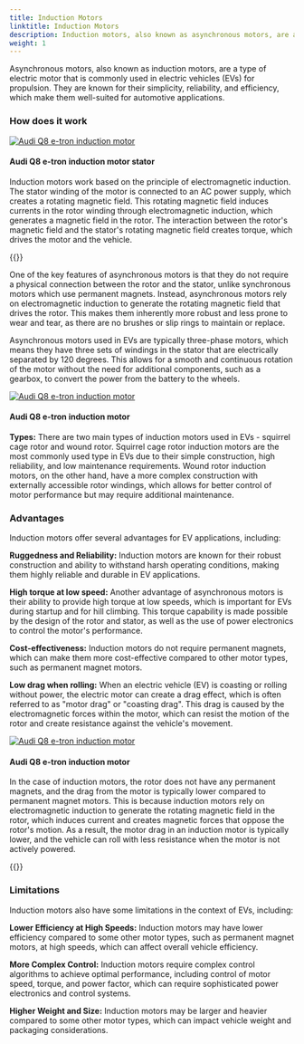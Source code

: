 ```yaml
---
title: Induction Motors
linktitle: Induction Motors
description: Induction motors, also known as asynchronous motors, are a type of electric motor that is widely used in electric vehicles (EVs) for their unique characteristics and advantages. 
weight: 1
---
```

<!-- markdownlint-disable MD033 -->

Asynchronous motors, also known as induction motors, are a type of electric motor that is commonly used in electric vehicles (EVs) for propulsion. They are known for their simplicity, reliability, and efficiency, which make them well-suited for automotive applications.

### How does it work

<figur>
    <a href="https://media.evkx.net/multimedia/technology/motors/asm/audiq8stator.jpg">
        <img src="https://media.evkx.net/multimedia/technology/motors/asm/audiq8stator_st.jpg" alt="Audi Q8 e-tron induction motor" title="Audi Q8 e-tron induction motor">
    </a>
    <figcaption><h4>Audi Q8 e-tron induction motor stator</h4></figcaption>
</figur>

Induction motors work based on the principle of electromagnetic induction. The stator winding of the motor is connected to an AC power supply, which creates a rotating magnetic field. This rotating magnetic field induces currents in the rotor winding through electromagnetic induction, which generates a magnetic field in the rotor. The interaction between the rotor's magnetic field and the stator's rotating magnetic field creates torque, which drives the motor and the vehicle.

{{<evkxdisplayaddarticle />}}

One of the key features of asynchronous motors is that they do not require a physical connection between the rotor and the stator, unlike synchronous motors which use permanent magnets. Instead, asynchronous motors rely on electromagnetic induction to generate the rotating magnetic field that drives the rotor. This makes them inherently more robust and less prone to wear and tear, as there are no brushes or slip rings to maintain or replace.

Asynchronous motors used in EVs are typically three-phase motors, which means they have three sets of windings in the stator that are electrically separated by 120 degrees. This allows for a smooth and continuous rotation of the motor without the need for additional components, such as a gearbox, to convert the power from the battery to the wheels.

<figur>
    <a href="https://media.evkx.net/multimedia/technology/motors/asyncronmotor.jpg">
        <img src="https://media.evkx.net/multimedia/technology/motors/asyncronmotor_st.jpg" alt="Audi Q8 e-tron induction motor" title="Audi Q8 e-tron induction motor">
    </a>
    <figcaption><h4>Audi Q8 e-tron induction motor</h4></figcaption>
</figur>

**Types:** There are two main types of induction motors used in EVs - squirrel cage rotor and wound rotor. Squirrel cage rotor induction motors are the most commonly used type in EVs due to their simple construction, high reliability, and low maintenance requirements. Wound rotor induction motors, on the other hand, have a more complex construction with externally accessible rotor windings, which allows for better control of motor performance but may require additional maintenance.

### Advantages

Induction motors offer several advantages for EV applications, including:

**Ruggedness and Reliability:** Induction motors are known for their robust construction and ability to withstand harsh operating conditions, making them highly reliable and durable in EV applications.

**High torque at low speed:** Another advantage of asynchronous motors is their ability to provide high torque at low speeds, which is important for EVs during startup and for hill climbing. This torque capability is made possible by the design of the rotor and stator, as well as the use of power electronics to control the motor's performance.

**Cost-effectiveness:** Induction motors do not require permanent magnets, which can make them more cost-effective compared to other motor types, such as permanent magnet motors.

**Low drag when rolling:** When an electric vehicle (EV) is coasting or rolling without power, the electric motor can create a drag effect, which is often referred to as "motor drag" or "coasting drag". This drag is caused by the electromagnetic forces within the motor, which can resist the motion of the rotor and create resistance against the vehicle's movement.

<figur>
    <a href="https://media.evkx.net/multimedia/technology/motors/asm/audiq8motor.jpg">
        <img src="https://media.evkx.net/multimedia/technology/motors/asm/audiq8motor_st.jpg" alt="Audi Q8 e-tron induction motor" title="Audi Q8 e-tron induction motor">
    </a>
    <figcaption><h4>Audi Q8 e-tron induction motor</h4></figcaption>
</figur>


In the case of induction motors, the rotor does not have any permanent magnets, and the drag from the motor is typically lower compared to permanent magnet motors. This is because induction motors rely on electromagnetic induction to generate the rotating magnetic field in the rotor, which induces current and creates magnetic forces that oppose the rotor's motion. As a result, the motor drag in an induction motor is typically lower, and the vehicle can roll with less resistance when the motor is not actively powered.

{{<evkxdisplayaddarticle />}}

### Limitations

Induction motors also have some limitations in the context of EVs, including:

**Lower Efficiency at High Speeds:** Induction motors may have lower efficiency compared to some other motor types, such as permanent magnet motors, at high speeds, which can affect overall vehicle efficiency.

**More Complex Control:** Induction motors require complex control algorithms to achieve optimal performance, including control of motor speed, torque, and power factor, which can require sophisticated power electronics and control systems.

**Higher Weight and Size:** Induction motors may be larger and heavier compared to some other motor types, which can impact vehicle weight and packaging considerations.
